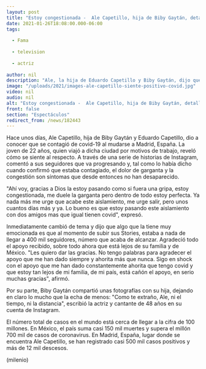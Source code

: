 ```yaml
---
layout: post
title: "Estoy congestionada -  Ale Capetillo, hija de Biby Gaytán, detalla síntomas de covid-19"
date: 2021-01-26T18:08:00.000-06:00
tags:
  
  - Fama
  
  - television
  
  - actriz
  
author: nil
description: "Ale, la hija de Eduardo Capetillo y Biby Gaytán, dijo que la urge que se acabe el aislamiento. "
image: "/uploads/2021/images-ale-capetillo-siente-positivo-covid.jpg"
video: nil
audio: nil
alt: "Estoy congestionada -  Ale Capetillo, hija de Biby Gaytán, detalla síntomas de covid-19"
front: false
section: "Espectáculos"
redirect_from: /news/182443
---
```


Hace unos días, Ale Capetillo, hija de Biby Gaytán y Eduardo Capetillo, dio a conocer que se contagió de covid-19 al mudarse a Madrid, España. La joven de 22 años, quien viajó a dicha ciudad por motivos de trabajo, reveló cómo se siente al respecto. A través de una serie de historias de Instagram, comentó a sus seguidores que va progresando y, tal como lo había dicho cuando confirmó que estaba contagiado, el dolor de garganta y la congestión son síntomas que desde entonces no han desaparecido. 

"Ahí voy, gracias a Dios la estoy pasando como si fuera una gripa, estoy congestionada, me duele la garganta pero dentro de todo estoy perfecta. Ya nada más me urge que acabe este aislamiento, me urge salir, pero unos cuantos días más y ya. Lo bueno es que estoy pasando este aislamiento con dos amigos mas que igual tienen covid", expresó. 

Inmediatamente cambió de tema y dijo que algo que la tiene muy emocionada es que al momento de subir sus Stories, estaba a nada de llegar a 400 mil seguidores, número que acaba de alcanzar. Agradeció todo el apoyo recibido, sobre todo ahora que está lejos de su familia y de México. "Les quiero dar las gracias. No tengo palabras para agradecer el apoyo que me han dado siempre y ahorita más que nunca. Sigo en shock con el apoyo que me han dado constantemente ahorita que tengo covid y que estoy tan lejos de mi familia, de mi país, está cañón el apoyo, en serio muchas gracias", afirmó. 

Por su parte, Biby Gaytán compartió unas fotografías con su hija, dejando en claro lo mucho que la echa de menos: "Como te extraño, Ale, ni el tiempo, ni la distancia", escribió la actriz y cantante de 48 años en su cuenta de Instagram. 

El número total de casos en el mundo está cerca de llegar a la cifra de 100 millones. En México, el país suma casi 150 mil muertes y supera el millón 700 mil de casos de coronavirus. En Madrid, España, lugar donde se encuentra Ale Capetillo, se han registrado casi 500 mil casos positivos y más de 12 mil descesos. 

(milenio)